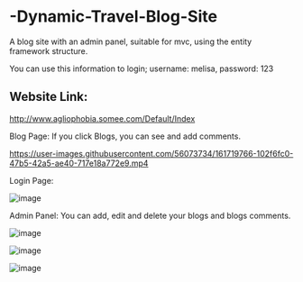 # -Dynamic-Travel-Blog-Site

A blog site with an admin panel, suitable for mvc, using the entity framework structure.

You can use this information to login;
username: melisa, password: 123

## Website Link:
http://www.agliophobia.somee.com/Default/Index

Blog Page: If you click Blogs, you can see and add comments.



https://user-images.githubusercontent.com/56073734/161719766-102f6fc0-47b5-42a5-ae40-717e18a772e9.mp4



Login Page:

![image](https://user-images.githubusercontent.com/56073734/161714811-94c6a5c5-4e68-4224-a41a-4cd18242c6fc.png)

Admin Panel: You can add, edit and delete your blogs and blogs comments.

![image](https://user-images.githubusercontent.com/56073734/161720468-81629265-44f2-4cde-aee4-6f2424df4f63.png)


![image](https://user-images.githubusercontent.com/56073734/161720243-613b6e13-30ac-43f2-95f0-a75cb6b24fcc.png)


![image](https://user-images.githubusercontent.com/56073734/161715189-caad1156-5f9c-44aa-8a4d-40c0e0ac9f27.png)





